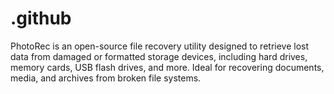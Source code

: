 # .github
PhotoRec is an open-source file recovery utility designed to retrieve lost data from damaged or formatted storage devices, including hard drives, memory cards, USB flash drives, and more. Ideal for recovering documents, media, and archives from broken file systems.
